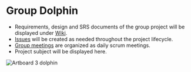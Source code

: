 # Group Dolphin

- Requirements, design and SRS documents of the group project will be displayed under [Wiki](https://github.com/HBilge/Group1/wiki). 
- [Issues](https://github.com/HBilge/Group1/issues) will be created as needed throughout the project lifecycle. 
- [Group meetings](https://github.com/HBilge/Group1/wiki) are organized as daily scrum meetings. 
- Project subject will be displayed here.


![Artboard 3 dolphin](https://user-images.githubusercontent.com/25805267/102322318-eb91b480-3f8f-11eb-9f58-3e3fcda59412.png)
